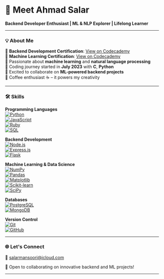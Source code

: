 # 👋 Meet Ahmad Salar  

**Backend Developer Enthusiast | ML & NLP Explorer | Lifelong Learner**  

---

### 💡 About Me  

🔹 **Backend Development Certification**: [View on Codecademy](https://www.codecademy.com/profiles/2003salar/certificates/810f53d14de24b938cc13c7c2af1e686)  
🔹 **Machine Learning Certification**: [View on Codecademy](https://www.codecademy.com/profiles/2003salar/certificates/8e9e59de3f924b33ad2371faf667129b)  
🔹 Passionate about **machine learning** and **natural language processing**  
🔹 Coding journey started in **July 2023** with **C**, **Python**  
🔹 Excited to collaborate on **ML-powered backend projects**  
🔹 Coffee enthusiast ☕ – it powers my creativity  

---

### 🛠 Skills  

**Programming Languages**  
[![Python](https://img.shields.io/badge/-Python-3776AB?style=for-the-badge&logo=python&logoColor=white)](https://www.python.org/)  
[![JavaScript](https://img.shields.io/badge/-JavaScript-F7DF1E?style=for-the-badge&logo=javascript&logoColor=black)](https://developer.mozilla.org/en-US/docs/Web/JavaScript)  
[![Ruby](https://img.shields.io/badge/-Ruby-CC342D?style=for-the-badge&logo=ruby&logoColor=white)](https://www.ruby-lang.org/en/)  
[![SQL](https://img.shields.io/badge/-SQL-4479A1?style=for-the-badge&logo=sql&logoColor=white)](https://www.sql.org/)  

**Backend Development**  
[![Node.js](https://img.shields.io/badge/-Node.js-339933?style=for-the-badge&logo=node.js&logoColor=white)](https://nodejs.org/)  
[![Express.js](https://img.shields.io/badge/-Express.js-000000?style=for-the-badge&logo=express&logoColor=white)](https://expressjs.com/)  
[![Flask](https://img.shields.io/badge/-Flask-000000?style=for-the-badge&logo=flask&logoColor=white)](https://palletsprojects.com/p/flask/)  

**Machine Learning & Data Science**  
[![NumPy](https://img.shields.io/badge/-NumPy-013243?style=for-the-badge&logo=numpy&logoColor=white)](https://numpy.org/)  
[![Pandas](https://img.shields.io/badge/-Pandas-150458?style=for-the-badge&logo=pandas&logoColor=white)](https://pandas.pydata.org/)  
[![Matplotlib](https://img.shields.io/badge/-Matplotlib-000000?style=for-the-badge&logo=matplotlib&logoColor=white)](https://matplotlib.org/)  
[![Scikit-learn](https://img.shields.io/badge/-Scikit--learn-F7931E?style=for-the-badge&logo=scikit-learn&logoColor=white)](https://scikit-learn.org/)  
[![SciPy](https://img.shields.io/badge/-SciPy-8CAAE4?style=for-the-badge&logo=scipy&logoColor=white)](https://www.scipy.org/)  

**Databases**  
[![PostgreSQL](https://img.shields.io/badge/-PostgreSQL-336791?style=for-the-badge&logo=postgresql&logoColor=white)](https://www.postgresql.org/)  
[![MongoDB](https://img.shields.io/badge/-MongoDB-47A248?style=for-the-badge&logo=mongodb&logoColor=white)](https://www.mongodb.com/)  

**Version Control**  
[![Git](https://img.shields.io/badge/-Git-F05032?style=for-the-badge&logo=git&logoColor=white)](https://git-scm.com/)  
[![GitHub](https://img.shields.io/badge/-GitHub-181717?style=for-the-badge&logo=github&logoColor=white)](https://github.com/)  

---

### 🌐 Let's Connect  

📧 [salarmansoori@icloud.com](mailto:salarmansoori@icloud.com)  

🤝 Open to collaborating on innovative backend and ML projects!  

---
